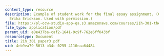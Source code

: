 ```yaml
---
content_type: resource
description: Example of student work for the final essay assignment. (Courtesy of
  Erika Erickson. Used with permission.)
file: https://ol-ocw-studio-app-qa.s3.amazonaws.com/courses/21h-301-the-ancient-world-greece-fall-2004/4eb9ea795013b34c02554110eaa64484_21h_301_paper3.pdf
file_type: application/pdf
parent_uid: e8e437ba-caf2-1641-9c9f-762e6ff043bf
resourcetype: Document
title: 21h_301_paper3.pdf
uid: 4eb9ea79-5013-b34c-0255-4110eaa64484
---
```

